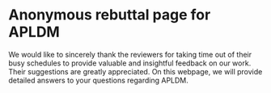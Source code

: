 # Anonymous rebuttal page for APLDM
We would like to sincerely thank the reviewers for taking time out of their busy schedules to provide valuable and insightful feedback on our work. Their suggestions are greatly appreciated.
On this webpage, we will provide detailed answers to your questions regarding APLDM.

